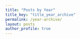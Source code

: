```yaml
---
title: "Posts by Year"
title_key: "title_year_archive"
permalink: /year-archive/
layout: posts
author_profile: true
---
```

